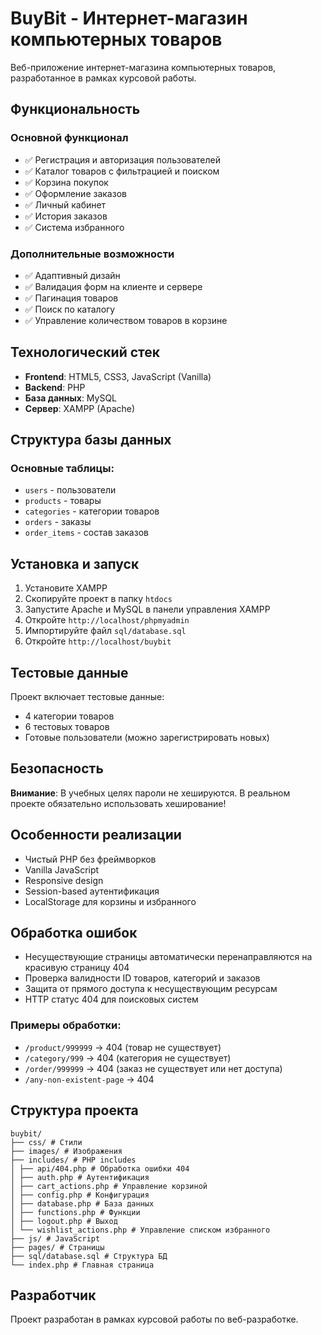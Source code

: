 # BuyBit - Интернет-магазин компьютерных товаров

Веб-приложение интернет-магазина компьютерных товаров, разработанное в рамках курсовой работы.

## Функциональность

### Основной функционал
- ✅ Регистрация и авторизация пользователей
- ✅ Каталог товаров с фильтрацией и поиском
- ✅ Корзина покупок
- ✅ Оформление заказов
- ✅ Личный кабинет
- ✅ История заказов
- ✅ Система избранного

### Дополнительные возможности
- ✅ Адаптивный дизайн
- ✅ Валидация форм на клиенте и сервере
- ✅ Пагинация товаров
- ✅ Поиск по каталогу
- ✅ Управление количеством товаров в корзине

## Технологический стек

- **Frontend**: HTML5, CSS3, JavaScript (Vanilla)
- **Backend**: PHP
- **База данных**: MySQL
- **Сервер**: XAMPP (Apache)

## Структура базы данных

### Основные таблицы:
- `users` - пользователи
- `products` - товары
- `categories` - категории товаров
- `orders` - заказы
- `order_items` - состав заказов

## Установка и запуск

1. Установите XAMPP
2. Скопируйте проект в папку `htdocs`
3. Запустите Apache и MySQL в панели управления XAMPP
4. Откройте `http://localhost/phpmyadmin`
5. Импортируйте файл `sql/database.sql`
6. Откройте `http://localhost/buybit`

## Тестовые данные

Проект включает тестовые данные:
- 4 категории товаров
- 6 тестовых товаров
- Готовые пользователи (можно зарегистрировать новых)

## Безопасность

**Внимание**: В учебных целях пароли не хешируются. В реальном проекте обязательно использовать хеширование!

## Особенности реализации

- Чистый PHP без фреймворков
- Vanilla JavaScript
- Responsive design
- Session-based аутентификация
- LocalStorage для корзины и избранного

## Обработка ошибок

- Несуществующие страницы автоматически перенаправляются на красивую страницу 404
- Проверка валидности ID товаров, категорий и заказов
- Защита от прямого доступа к несуществующим ресурсам
- HTTP статус 404 для поисковых систем

### Примеры обработки:
- `/product/999999` → 404 (товар не существует)
- `/category/999` → 404 (категория не существует)  
- `/order/999999` → 404 (заказ не существует или нет доступа)
- `/any-non-existent-page` → 404

## Структура проекта
```
buybit/
├── css/ # Стили
├── images/ # Изображения
├── includes/ # PHP includes
│ ├── api/404.php # Обработка ошибки 404
│ ├── auth.php # Аутентификация
│ ├── cart_actions.php # Управление корзиной
│ ├── config.php # Конфигурация
│ ├── database.php # База данных
│ ├── functions.php # Функции
│ ├── logout.php # Выход
│ └── wishlist_actions.php # Управление списком избранного
├── js/ # JavaScript
├── pages/ # Страницы
├── sql/database.sql # Структура БД
└── index.php # Главная страница
```

## Разработчик

Проект разработан в рамках курсовой работы по веб-разработке.
